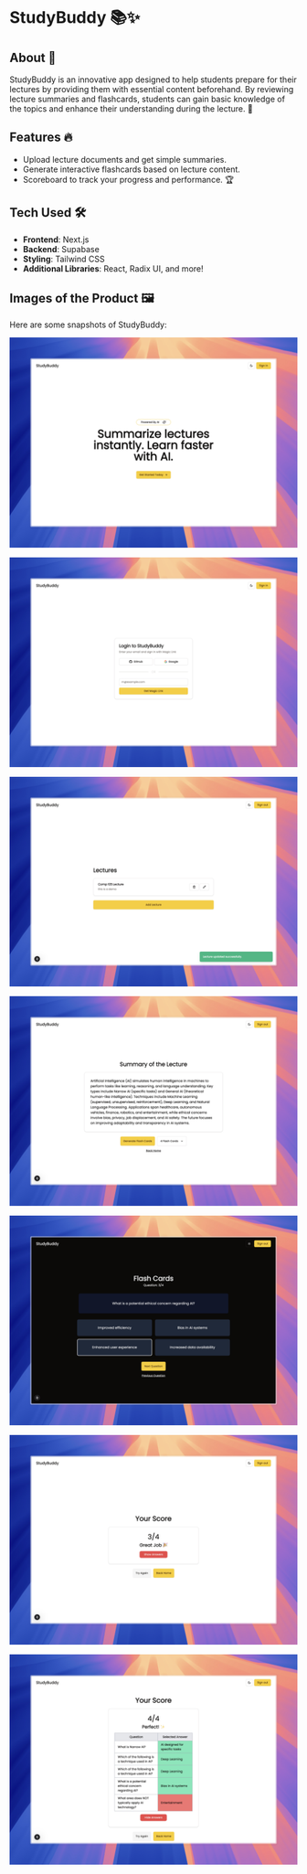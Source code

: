 # StudyBuddy 📚✨

## About 🧐

StudyBuddy is an innovative app designed to help students prepare for their lectures by providing them with essential content beforehand. By reviewing lecture summaries and flashcards, students can gain basic knowledge of the topics and enhance their understanding during the lecture. 🚀

## Features 🔥

- Upload lecture documents and get simple summaries.
- Generate interactive flashcards based on lecture content.
- Scoreboard to track your progress and performance. 🏆

## Tech Used 🛠️

- **Frontend**: Next.js
- **Backend**: Supabase
- **Styling**: Tailwind CSS
- **Additional Libraries**: React, Radix UI, and more!

## Images of the Product 🖼️

Here are some snapshots of StudyBuddy:

![StudyBuddy Home](./public/studybuddy-1.jpeg)

![Upload Document](./public/studybuddy-2.jpeg)

![Lecture Summary](./public/studybuddy-3.jpeg)

![Flashcards](./public/studybuddy-4.jpeg)

![Scoreboard](./public/studybuddy-5.jpeg)

![Settings](./public/studybuddy-6.jpeg)

![Help](./public/studybuddy-7.jpeg)
